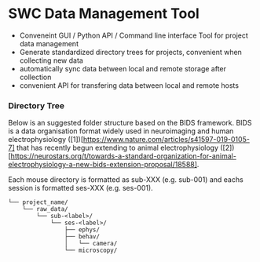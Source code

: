 # SWC Data Management Tool

- Conveneint GUI / Python API / Command line interface Tool for project data management
- Generate standardized directory trees for projects, convenient when collecting new data
- automatically sync data between local and remote storage after collection
- convenient API for transfering data between local and remote hosts

### Directory Tree

Below is an suggested folder structure based on the BIDS framework. BIDS is a data organisation format widely used in neuroimaging and human electrophysiology ([1])[https://www.nature.com/articles/s41597-019-0105-7] that has recently begun extending to animal electrophysiology ([2])[https://neurostars.org/t/towards-a-standard-organization-for-animal-electrophysiology-a-new-bids-extension-proposal/18588].

Each mouse directory is formatted as sub-XXX (e.g. sub-001) and eachs session is formatted ses-XXX (e.g. ses-001).

```
└── project_name/
    └── raw_data/
        └── sub-<label>/
            └── ses-<label>/
                ├── ephys/
                ├── behav/
                │   └── camera/
                └── microscopy/
```                      

